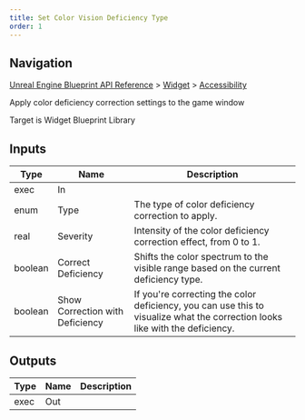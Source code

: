 ```yaml
---
title: Set Color Vision Deficiency Type
order: 1
---
```

## Navigation

[Unreal Engine Blueprint API Reference](https://dev.epicgames.com/documentation/en-us/unreal-engine/BlueprintAPI) > [Widget](https://dev.epicgames.com/documentation/en-us/unreal-engine/BlueprintAPI/Widget) > [Accessibility](https://dev.epicgames.com/documentation/en-us/unreal-engine/BlueprintAPI/Widget/Accessibility)

Apply color deficiency correction settings to the game window

Target is Widget Blueprint Library

## Inputs

| Type | Name | Description |
| --- | --- | --- |
| exec | In |  |
| enum | Type | The type of color deficiency correction to apply. |
| real | Severity | Intensity of the color deficiency correction effect, from 0 to 1. |
| boolean | Correct Deficiency | Shifts the color spectrum to the visible range based on the current deficiency type. |
| boolean | Show Correction with Deficiency | If you're correcting the color deficiency, you can use this to visualize what the correction looks like with the deficiency. |

## Outputs

| Type | Name | Description |
| --- | --- | --- |
| exec | Out |  |
